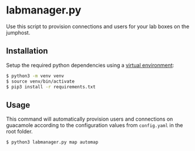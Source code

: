 # labmanager.py

Use this script to provision connections and users for your lab boxes on the jumphost.

## Installation

Setup the required python dependencies using a [virtual environment](https://docs.python.org/3/library/venv.html):

```bash
$ python3 -m venv venv
$ source venv/bin/activate
$ pip3 install -r requirements.txt
```


## Usage

This command will automatically provision users and connections on guacamole according to the configuration values from `config.yaml` in the root folder.

```bash
$ python3 labmanager.py map automap
```
